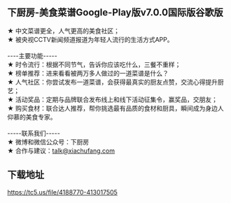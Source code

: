 ## 下厨房-美食菜谱Google-Play版v7.0.0国际版谷歌版
★ 中文菜谱更全，人气更高的美食社区； <br>★ 被央视CCTV新闻频道报道为年轻人流行的生活方式APP。 <br> <br>----主要功能----- <br>★ 时令流行：根据不同节气，告诉你应该吃什么，三餐不重样； <br>★ 榜单推荐：进来看看被两万多人做过的一道菜谱是什么？ <br>★ 人气社区：你尝试发布一道菜谱，会获得最真实的厨友点赞，交流心得提升厨艺； <br>★ 活动奖品：定期与品牌联合发布线上和线下活动征集令，赢奖品，交朋友； <br>★ 购买食材：联合达人推荐，帮你挑选最有品质的食材和厨具，瞬间成为身边人仰慕的美食专家。 <br> <br>-----联系我们----- <br>★ 微博和微信公众号：下厨房 <br>★ 合作与建议：talk@xiachufang.com
## 下载地址
https://tc5.us/file/4188770-413017505